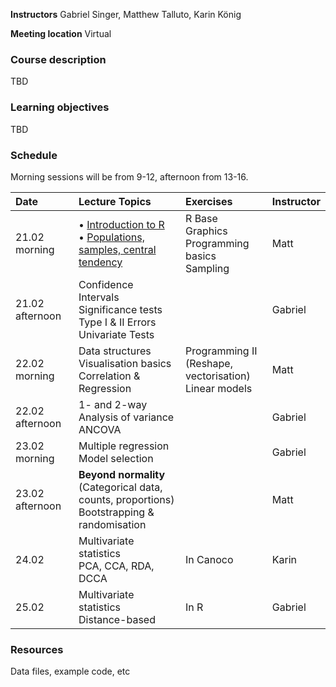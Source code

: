 **Instructors** Gabriel Singer, Matthew Talluto, Karin König

**Meeting location** Virtual

### Course description

TBD

### Learning objectives

TBD

### Schedule

Morning sessions will be from 9-12, afternoon from 13-16.

|Date  |Lecture Topics|Exercises |Instructor|
| :--- |  :---|   :---    | :--- |
|21.02 morning|• [Introduction to R](unit_1/1a_intro_r.html)<br/>• [Populations, samples, central tendency](unit_1/1b_population_samples.html)|R Base Graphics<br/>Programming basics<br/>Sampling|Matt|
|21.02 afternoon|Confidence Intervals<br/>Significance tests<br/>Type I & II Errors<br/>Univariate Tests| |Gabriel| 
|22.02 morning|Data structures<br/>Visualisation basics<br/>Correlation & Regression|Programming II<br/>(Reshape, vectorisation)<br/>Linear models|Matt|
|22.02 afternoon|1- and 2-way Analysis of variance<br/>ANCOVA||Gabriel|
|23.02 morning|Multiple regression<br/>Model selection||Gabriel|
|23.02 afternoon|**Beyond normality**<br/>(Categorical data, counts, proportions)<br/>Bootstrapping & randomisation||Matt|
|24.02|Multivariate statistics<br/>PCA, CCA, RDA, DCCA|In Canoco|Karin|
|25.02|Multivariate statistics<br/>Distance-based|In R|Gabriel|




### Resources

Data files, example code, etc